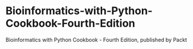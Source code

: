 # Bioinformatics-with-Python-Cookbook-Fourth-Edition
Bioinformatics with Python Cookbook - Fourth Edition, published by Packt
